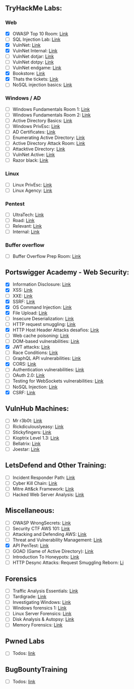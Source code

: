 ## TryHackMe Labs:

### Web

- [x]  OWASP Top 10 Room: [Link](https://tryhackme.com/room/owasptop10)
- [ ]  SQL Injection Lab: [Link](https://tryhackme.com/room/sqlilab)
- [x]  VulnNet: [Link](https://tryhackme.com/room/vulnnet1)
- [x]  VulnNet Internal: [Link](https://tryhackme.com/room/vulnnetinternal)
- [ ]  VulnNet dotjar: [Link](https://tryhackme.com/room/vulnnetdotjar)
- [ ]  VulnNet dotpy: [](https://tryhackme.com/room/vulnnetdotjar)[Link](https://tryhackme.com/room/vulnnetdotpy)
- [ ]  VulnNet endgame: [](https://tryhackme.com/room/vulnnetdotjar)[Link](https://tryhackme.com/room/vulnnetendgame)
- [x]  Bookstore: [Link](https://tryhackme.com/room/bookstoreoc)
- [x]  Thats the tickets: [Link](https://tryhackme.com/room/thatstheticket)
- [ ]  NoSQL injection basics: [Link](https://tryhackme.com/room/nosqlinjectiontutorial)

### Windows / AD

- [ ]  Windows Fundamentals Room 1: [Link](https://tryhackme.com/room/windowsfundamentals1xbx)
- [ ]  Windows Fundamentals Room 2: [Link](https://tryhackme.com/room/winadbasics)
- [ ]  Active Directory Basics: [Link](https://tryhackme.com/room/winadbasics)
- [ ]  Windows PrivEsc: [Link](https://tryhackme.com/room/windows10privesc)
- [ ]  AD Certificates: [Link](https://tryhackme.com/room/adcertificatetemplates)
- [ ]  Enumerating Active Directory: [Link](https://tryhackme.com/room/adenumeration)
- [ ]  Active Directory Attack Room: [Link](https://tryhackme.com/room/breachingad)
- [ ]  Attacktive Directory: [Link](https://tryhackme.com/room/attacktivedirectory)
- [ ]  VulnNet Active: [Link](https://tryhackme.com/room/vulnnetactive)
- [ ]  Razor black: [Link](https://tryhackme.com/room/raz0rblack)

### Linux

- [ ]  Linux PrivEsc: [Link](https://tryhackme.com/room/linuxprivesc)
- [ ]  Linux Agency: [Link](https://tryhackme.com/room/linuxprivesc)

### Pentest

- [ ]  UltraTech: [Link](https://tryhackme.com/room/ultratech1)
- [ ]  Road: [Link](https://tryhackme.com/room/road)
- [ ]  Relevant: [Link](https://tryhackme.com/room/relevant)
- [ ]  Internal: [Link](https://tryhackme.com/room/internal)

### Buffer overflow

- [ ]  Buffer Overflow Prep Room: [Link](https://tryhackme.com/room/bufferoverflowprep)

## Portswigger Academy - Web Security:

- [x]  Information Disclosure: [Link](https://portswigger.net/web-security/information-disclosure/exploiting/lab-infoleak-in-error-messages)
- [x]  XSS: [Link](https://portswigger.net/web-security/cross-site-scripting/reflected/lab-html-context-nothing-encoded)
- [ ]  XXE: [Link](https://portswigger.net/web-security/xxe/lab-exploiting-xxe-to-retrieve-files)
- [x]  SSRF: [Link](https://portswigger.net/web-security/ssrf/lab-basic-ssrf-against-backend-system)
- [x]  OS Command Injection: [Link](https://portswigger.net/web-security/os-command-injection/lab-simple)
- [x]  File Upload: [Link](https://portswigger.net/web-security/file-upload/lab-file-upload-remote-code-execution-via-web-shell-upload)
- [ ]  Insecure Deserialization: [Link](https://portswigger.net/web-security/deserialization/exploiting/lab-deserialization-modifying-serialized-data-types)
- [ ]  HTTP request smuggling: [Link](https://portswigger.net/web-security/request-smuggling)
- [x]  HTTP Host Header Attacks desafios: [Link](https://portswigger.net/web-security/host-header)
- [ ]  Web cache poisoning: [Link](https://portswigger.net/web-security/web-cache-poisoning)
- [ ]  DOM-based vulnerabilities: [Link](https://portswigger.net/web-security/dom-based)
- [x] JWT attacks: [Link](https://portswigger.net/web-security/jwt)
- [ ]  Race Conditions: [Link](https://portswigger.net/web-security/race-conditions)
- [ ]  GraphQL API vulnerabilities: [Link](https://portswigger.net/web-security/graphql)
- [x]  CORS: [Link](https://portswigger.net/web-security/cors)
- [ ]  Authentication vulnerabilities: [Link](https://portswigger.net/web-security/authentication)
- [ ]  OAuth 2.0: [Link](https://portswigger.net/web-security/oauth)
- [ ]  Testing for WebSockets vulnerabilities: [Link](https://portswigger.net/web-security/websockets)
- [ ]  NoSQL Injection: [Link](https://portswigger.net/web-security/nosql-injection)
- [x] CSRF: [Link](https://portswigger.net/web-security/csrf)

## VulnHub Machines:

- [ ]  Mr r3b0t: [Link](https://www.vulnhub.com/entry/bizarre-adventure-mrr3b0t,561/)
- [ ]  Rickdiculouslyeasy: [Link](https://www.vulnhub.com/entry/rickdiculouslyeasy-1,207/)
- [ ]  Stickyfingers: [Link](https://www.vulnhub.com/entry/bizarre-adventure-sticky-fingers,560/)
- [ ]  Kioptrix Level 1.3: [Link](https://www.vulnhub.com/entry/kioptrix-level-13-4,25/)
- [ ]  Bellatrix: [Link](https://www.vulnhub.com/entry/hogwarts-bellatrix,609/)
- [ ]  Joestar: [Link](https://www.vulnhub.com/entry/bizarre-adventure-joestar,590/)

## LetsDefend and Other Training:

- [ ]  Incident Responder Path: [Link](https://app.letsdefend.io/path/incident-responder-path)
- [ ]  Cyber Kill Chain: [Link](https://app.letsdefend.io/training/lessons/cyber-kill-chain)
- [ ]  Mitre Att&ck Framework: [Link](https://app.letsdefend.io/training/lessons/mitre-attck-framework)
- [ ]  Hacked Web Server Analysis: [Link](https://app.letsdefend.io/training/lessons/hacked-web-server-analysis)

## Miscellaneous:

- [ ]  OWASP WrongSecrets: [Link](https://github.com/OWASP/wrongsecrets)
- [ ]  Security CTF AWS 101: [Link](https://r00tz-ctf.awssecworkshops.com/)
- [ ]  Attacking and Defending AWS: [Link](https://resources.tryhackme.com/attacking-and-defending-aws)
- [ ]  Threat and Vulnerability Management: [Link](https://tryhackme.com/module/threat-and-vulnerability-management)
- [x]  API PenTest: [Link](https://www.apisecuniversity.com/courses/api-penetration-testing)
- [ ]  GOAD (Game of Active Directory): [Link](https://github.com/Orange-Cyberdefense/GOAD)
- [ ]  Introduction To Honeypots: [Link](https://tryhackme.com/room/introductiontohoneypots)
- [ ]  HTTP Desync Attacks: Request Smuggling Reborn: [Li](https://portswigger.net/research/http-desync-attacks-request-smuggling-reborn#demo)

## Forensics

- [ ]  Traffic Analysis Essentials: [Link](https://tryhackme.com/room/trafficanalysisessentials)
- [ ]  Tardigrade: [Link](https://tryhackme.com/room/tardigrade)
- [ ]  Investigating Windows: [Link](https://tryhackme.com/room/investigatingwindows)
- [ ]  Windows forensics 1: [Link](https://tryhackme.com/room/windowsforensics1)
- [ ]  Linux Server Forensics: [Link](https://tryhackme.com/room/linuxserverforensics)
- [ ]  Disk Analysis & Autopsy: [Link](https://tryhackme.com/room/autopsy2ze0)
- [ ]  Memory Forensics: [Link](https://tryhackme.com/room/memoryforensics)

## Pwned Labs

- [ ]  Todos: [link](https://pwnedlabs.io/dashboard)

## BugBountyTraining

- [ ]  Todos: [link](https://bugbountytraining.com/)
